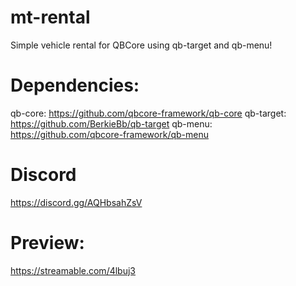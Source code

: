 # mt-rental
Simple vehicle rental for QBCore using qb-target and qb-menu!

# Dependencies:
qb-core: https://github.com/qbcore-framework/qb-core
qb-target: https://github.com/BerkieBb/qb-target
qb-menu: https://github.com/qbcore-framework/qb-menu

# Discord
https://discord.gg/AQHbsahZsV 

# Preview:
https://streamable.com/4lbuj3
